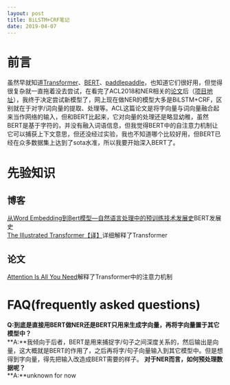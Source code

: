 ```yaml
---
layout: post
title: BiLSTM+CRF笔记
date: 2019-04-07
---  
```

# 前言  
虽然早就知道[Transformer](https://github.com/tensorflow/tensor2tensor)、[BERT](https://github.com/google-research/bert#fine-tuning-with-bert)、[paddlepaddle](https://github.com/PaddlePaddle/LARK/tree/develop/ERNIE)，也知道它们很好用，但觉得很复杂就一直拖着没去尝试，在看完了ACL2018和NER相关的[论文](https://arxiv.org/abs/1805.02023)后（[项目地址](https://github.com/shencunzailaozhang/LatticeLSTM)），我终于决定尝试新模型了，网上现在做NER的模型大多是BiLSTM+CRF，区别就在于对字/词向量的提取、处理等。ACL这篇论文是将字向量与词向量融合起来当作网络的输入，但和BERT比起来，它对向量的处理还是略显幼稚，虽然BERT是基于字符的，并没有融入词语信息，但我觉得BERT中的自注意力机制让它可以捕获上下文意思，但还没经过实验，我也不知道哪个比较好用，但BERT已经在众多数据集上达到了sota水准，所以我要开始深入BERT了。
# 先验知识  
## 博客
[从Word Embedding到Bert模型—自然语言处理中的预训练技术发展史](https://zhuanlan.zhihu.com/p/49271699)BERT发展史    
[The Illustrated Transformer【译】](https://blog.csdn.net/yujianmin1990/article/details/85221271)详细解释了Transformer
## 论文  
[Attention Is All You Need](https://arxiv.org/abs/1706.03762)解释了Transformer中的注意力机制    
# FAQ(frequently asked questions)  
**Q:到底是直接用BERT做NER还是BERT只用来生成字向量，再将字向量置于其它模型中？**  
**A:**我倾向于后者，BERT是用来捕捉字/句子之间深度关系的，然后输出是向量，这大概就是BERT的作用了，之后再将字/句子向量输入到其它模型中。但是想得到字向量，得先把输入改造成BERT需要的样子。
**对于NER而言，如何预处理数据呢？**   
**A:**unknown for now


